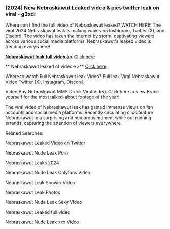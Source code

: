 ### [2024] New  Nebraskawut Leaked video & pics twitter leak on viral - g3xdi
Where can I find the full video of  Nebraskawut leaked? WATCH HERE! The viral 2024  Nebraskawut leak is making waves on Instagram, Twitter (X), and Discord. The video has taken the internet by storm, captivating viewers across various social media platforms.  Nebraskawut's leaked video is trending everywhere!


**[ Nebraskawut leak full video->>](http://wildbook.top/wildbook8git)** [Click here](http://wildbook.top/wildbook8git)

** Nebraskawut leaked of video->>** [Click here](http://wildbook.top/wildbook8git)


Where to watch Full  Nebraskawut leak Video? Full leak Viral  Nebraskawut Video Twitter (X), Instagram, Discord.

Video Boy  Nebraskawut MMS Drunk Viral Video. Click here to view Brace yourself for the most talked-about footage of the year!

The viral video of  Nebraskawut leak has gained immense views on fan accounts and social media platforms. Recently circulating clips feature  Nebraskawut in a surprising and humorous moment while out running errands, capturing the attention of viewers everywhere.


Related Searches:

 Nebraskawut Leaked Video on Twitter

 Nebraskawut Nude Leak Porn

 Nebraskawut Leaks 2024

 Nebraskawut Nude Leak Onlyfans Video

 Nebraskawut Leak Shower Video

 Nebraskawut Leak Photos

 Nebraskawut Nude Leak Sexy Video

 Nebraskawut Leaked full video

 Nebraskawut Nude Leak xxx Video

